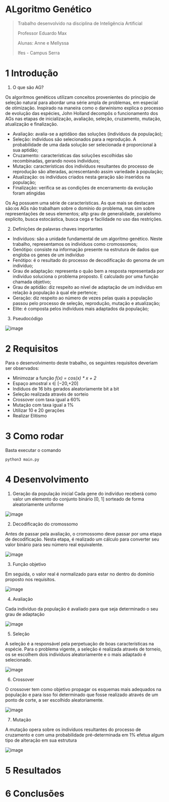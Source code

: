 # ALgoritmo Genético

> Trabalho desenvolvido na disciplina de Inteligência Artificial
>
> Professor Eduardo Max
> 
> Alunas: Anne e Mellyssa
> 
> Ifes - Campus Serra

# 1 Introdução

1. O que são AG?

Os algoritmos genéticos utilizam conceitos provenientes do princípio de seleção natural para abordar uma série ampla de problemas, em especial de otimização. Inspirado na maneira como o darwinismo explica o processo de evolução das espécies, John Holland decompôs o funcionamento dos AGs nas etapas de inicialização, avaliação, seleção, cruzamento, mutação, atualização e finalização.

* Avaliação: avalia-se a aptidãoo das soluções (indivíduos da população);
* Seleção: indivíduos são selecionados para a reprodução. A probabilidade de uma dada solução ser selecionada é proporcional à sua aptidão;
* Cruzamento: características das soluções escolhidas são recombinadas, gerando novos indivíduos;
* Mutação: características dos indivíduos resultantes do processo de reprodução são alteradas, acrescentando assim variedade à população;
* Atualização: os indivíduos criados nesta geração são inseridos na população;
* Finalização: verifica se as condições de encerramento da evolução foram atingidas

Os Ag possuem uma série de características. As que mais se destacam são:os AGs não trabalham sobre o domínio do problema, mas sim sobre representações de seus elementos; altp grau de generalidade, paralelismo explícito, busca estocástica, busca cega e facilidade no uso das restrições. 

2. Definições de palavras chaves importantes

* Indivíduos: são a unidade fundamental de um algoritmo genético. Neste trabalho, representamos os indivíduos como cromossomos;
* Genótipo: consiste na informação presente na estrutura de dados que engloba os genes de um indivíduo
* Fenótipo: é o resultado do processo de decodificação do genoma de um indivíduo;
* Grau de adaptação: representa o quão bem a resposta representada por indivíduo soluciona o problema proposto. E calculado por uma função chamada objetivo;
* Grau de aptidão: diz respeito ao nível de adaptação de um indivíduo em relação à população à qual ele pertence;
* Geração: diz respeito ao número de vezes pelas quais a população passou pelo processo de seleção, reprodução, mutação e atualização;
* Elite: é composta pelos indivíduos mais adaptados da população;

3. Pseudocódigo

![image](https://user-images.githubusercontent.com/9114468/151905237-07b5e8f6-62db-44a2-8f7b-6904aaeb5dc7.png)


# 2 Requisitos

Para o desenvolvimento deste trabalho, os seguintes requisitos deveriam ser observados:

* Minimozar a função *f(x) = cos(x) * x + 2*
* Espaço amostral x ∈ [−20,+20]
* Indíduos de 16 bits gerados aleatoriamente bit a bit
* Seleção realizada através de sorteio
* Crossover com taxa igual a 60%
* Mutação com taxa igual a 1%
* Utilizar 10 e 20 gerações
* Realizar Elitismo

# 3 Como rodar

Basta executar o comando

```
python3 main.py
```

# 4 Desenvolvimento

1. Geração da população inicial
Cada gene do indivíduo receberá como valor um elemento do conjunto binário [0, 1] sorteado de forma aleatoriamente uniforme

![image](https://user-images.githubusercontent.com/9114468/151906020-3da8ae19-947a-4043-a7cb-f465baf3f652.png)

2. Decodificação do cromossomo

Antes de passar pela avaliação, o cromossomo deve passar por uma etapa de decodificação. Nesta etapa, é realizado um cálculo para converter seu valor binário para seu número real equivalente.

![image](https://user-images.githubusercontent.com/9114468/151906508-eea9ddc5-8e07-4ca7-8aa5-d4802f5b7a29.png)

3. Função objetivo

Em seguida, o valor real é normalizado para estar no dentro do domínio proposto nos requisitos.

![image](https://user-images.githubusercontent.com/9114468/151906633-469463f7-46ac-43d3-9a80-8e0de2dce52b.png)


4. Avaliação

Cada indivíduo da população é avaliado para que seja determinado o seu grau de adaptação

![image](https://user-images.githubusercontent.com/9114468/151906068-ce097d6e-5ba6-4587-a5a6-191fd70f4c6d.png)

5. Seleção

A seleção é a responsável pela perpetuação de boas características na espécie. Para o problema vigente, a seleção é realizada através de torneio, os se escolhem dois indivíduos aleatoriamente e o mais adaptado é selecionado.

![image](https://user-images.githubusercontent.com/9114468/151906935-54c5ef43-771b-4a47-9a24-c71bf442480c.png)

6. Crossover

O crossover tem como objetivo propagar os esquemas mais adequados na população e para isso foi determinado que fosse realizado através de um ponto de corte, a ser escolhido aleatoriamente.

![image](https://user-images.githubusercontent.com/9114468/151907067-e7505d83-9130-4f08-be54-ade54273a1cb.png)


7. Mutação

A mutação opera sobre os indivíduos resultantes do processo de cruzamento e com uma probabilidade pré-determinada em 1% efetua algum tipo de alteração em sua estrutura

![image](https://user-images.githubusercontent.com/9114468/151907140-be307e1b-695c-4e49-bdcf-5280624a3d0b.png)


# 5 Resultados

# 6 Conclusões
